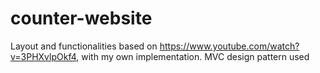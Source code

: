 # counter-website
Layout and functionalities based on https://www.youtube.com/watch?v=3PHXvlpOkf4, with my own implementation.
MVC design pattern used
